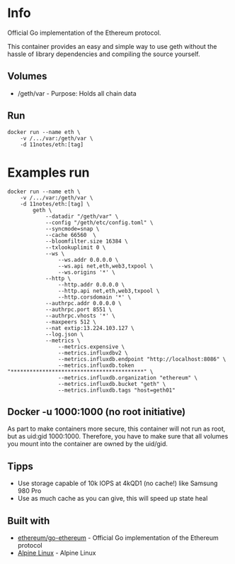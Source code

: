 # Info
Official Go implementation of the Ethereum protocol. 

This container provides an easy and simple way to use geth without the hassle of library dependencies and compiling the source yourself.

## Volumes
* /geth/var - Purpose: Holds all chain data

## Run
```shell
docker run --name eth \
    -v /.../var:/geth/var \
    -d 11notes/eth:[tag]
```

# Examples run
```shell
docker run --name eth \
    -v /.../var:/geth/var \
    -d 11notes/eth:[tag] \
        geth \
            --datadir "/geth/var" \
            --config "/geth/etc/config.toml" \
            --syncmode=snap \
            --cache 66560  \
            --bloomfilter.size 16384 \
            --txlookuplimit 0 \
            --ws \
                --ws.addr 0.0.0.0 \
                --ws.api net,eth,web3,txpool \
                --ws.origins '*' \
            --http \
                --http.addr 0.0.0.0 \
                --http.api net,eth,web3,txpool \
                --http.corsdomain '*' \
            --authrpc.addr 0.0.0.0 \
            --authrpc.port 8551 \
            --authrpc.vhosts '*' \
            --maxpeers 512 \
            --nat extip:13.224.103.127 \
            --log.json \
            --metrics \
                --metrics.expensive \
                --metrics.influxdbv2 \
                --metrics.influxdb.endpoint "http://localhost:8086" \
                --metrics.influxdb.token "******************************************" \
                --metrics.influxdb.organization "ethereum" \
                --metrics.influxdb.bucket "geth" \
                --metrics.influxdb.tags "host=geth01"
```

## Docker -u 1000:1000 (no root initiative)
As part to make containers more secure, this container will not run as root, but as uid:gid 1000:1000. Therefore, you have to make sure that all volumes you mount into the container are owned by the uid/gid.

## Tipps
* Use storage capable of 10k IOPS at 4kQD1 (no cache!) like Samsung 980 Pro
* Use as much cache as you can give, this will speed up state heal

## Built with
* [ethereum/go-ethereum](https://github.com/ethereum/go-ethereum) - Official Go implementation of the Ethereum protocol
* [Alpine Linux](https://alpinelinux.org/) - Alpine Linux